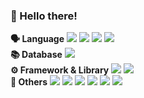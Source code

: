 ### 🙌 Hello there!
**🗣 Language**   <img src="https://img.shields.io/badge/Kotlin-7F52FF?style=flat-square&logo=Kotlin&logoColor=white"/></a> <img src="https://img.shields.io/badge/Python-3776AB?style=flat-square&logo=Python&logoColor=white"/></a> <img src="https://img.shields.io/badge/C-A8B9CC?style=flat-square&logo=c&logoColor=white"/> <img src="https://img.shields.io/badge/Java-007396?style=flat-square&logo=Java&logoColor=white"/></a> <br>
**📚 Database**   <img src="https://img.shields.io/badge/MySQL-4479A1?style=flat-square&logo=MySQL&logoColor=white"/></a>  <br>
**⚙️ Framework & Library**    <img src="https://img.shields.io/badge/Spring Boot-6DB33F?style=flat-square&logo=Spring Boot&logoColor=white"/></a> <img src="https://img.shields.io/badge/Django-092E20?style=flat-square&logo=Django&logoColor=white"/></a> <br>
**🔗 Others**   <img src="https://img.shields.io/badge/JWT-6DB33F?style=flat-square&logo=Json Web Tokens&logoColor=white"/></a> <img src="https://img.shields.io/badge/NGINX-009639?style=flat-square&logo=NGINX&logoColor=white"/></a> <img src="https://img.shields.io/badge/AWS-232F3E?style=flat-square&logo=Amazon AWS&logoColor=white"/></a> <img src="https://img.shields.io/badge/IntelliJ IDEA-D32D27?style=flat-square&logo=IntelliJ%20IDEA&logoColor=white"/></a> <img src="https://img.shields.io/badge/PyCharm-3776AB?style=flat-square&logo=PyCharm&logoColor=white"/></a> <img src="https://img.shields.io/badge/DataGrip-000000?style=flat-square&logo=DataGrip&logoColor=white"/></a>

